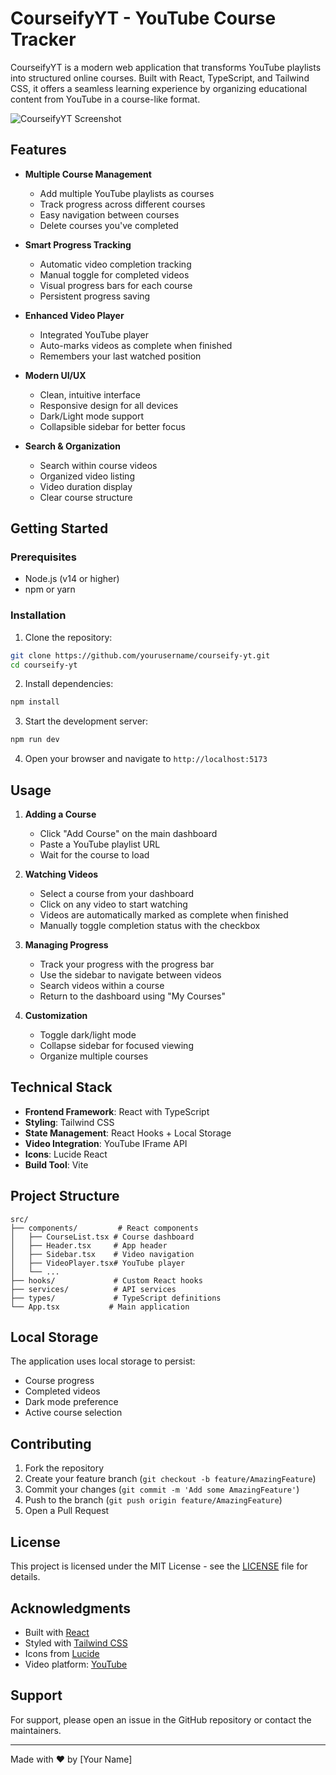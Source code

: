 # CourseifyYT - YouTube Course Tracker

CourseifyYT is a modern web application that transforms YouTube playlists into structured online courses. Built with React, TypeScript, and Tailwind CSS, it offers a seamless learning experience by organizing educational content from YouTube in a course-like format.

![CourseifyYT Screenshot](https://images.unsplash.com/photo-1588196749597-9ff075ee6b5b?auto=format&fit=crop&q=80&w=1200)

## Features

- **Multiple Course Management**
  - Add multiple YouTube playlists as courses
  - Track progress across different courses
  - Easy navigation between courses
  - Delete courses you've completed

- **Smart Progress Tracking**
  - Automatic video completion tracking
  - Manual toggle for completed videos
  - Visual progress bars for each course
  - Persistent progress saving

- **Enhanced Video Player**
  - Integrated YouTube player
  - Auto-marks videos as complete when finished
  - Remembers your last watched position

- **Modern UI/UX**
  - Clean, intuitive interface
  - Responsive design for all devices
  - Dark/Light mode support
  - Collapsible sidebar for better focus

- **Search & Organization**
  - Search within course videos
  - Organized video listing
  - Video duration display
  - Clear course structure

## Getting Started

### Prerequisites

- Node.js (v14 or higher)
- npm or yarn

### Installation

1. Clone the repository:
```bash
git clone https://github.com/yourusername/courseify-yt.git
cd courseify-yt
```

2. Install dependencies:
```bash
npm install
```

3. Start the development server:
```bash
npm run dev
```

4. Open your browser and navigate to `http://localhost:5173`

## Usage

1. **Adding a Course**
   - Click "Add Course" on the main dashboard
   - Paste a YouTube playlist URL
   - Wait for the course to load

2. **Watching Videos**
   - Select a course from your dashboard
   - Click on any video to start watching
   - Videos are automatically marked as complete when finished
   - Manually toggle completion status with the checkbox

3. **Managing Progress**
   - Track your progress with the progress bar
   - Use the sidebar to navigate between videos
   - Search videos within a course
   - Return to the dashboard using "My Courses"

4. **Customization**
   - Toggle dark/light mode
   - Collapse sidebar for focused viewing
   - Organize multiple courses

## Technical Stack

- **Frontend Framework**: React with TypeScript
- **Styling**: Tailwind CSS
- **State Management**: React Hooks + Local Storage
- **Video Integration**: YouTube IFrame API
- **Icons**: Lucide React
- **Build Tool**: Vite

## Project Structure

```
src/
├── components/         # React components
│   ├── CourseList.tsx # Course dashboard
│   ├── Header.tsx     # App header
│   ├── Sidebar.tsx    # Video navigation
│   ├── VideoPlayer.tsx# YouTube player
│   └── ...
├── hooks/             # Custom React hooks
├── services/          # API services
├── types/             # TypeScript definitions
└── App.tsx           # Main application
```

## Local Storage

The application uses local storage to persist:
- Course progress
- Completed videos
- Dark mode preference
- Active course selection

## Contributing

1. Fork the repository
2. Create your feature branch (`git checkout -b feature/AmazingFeature`)
3. Commit your changes (`git commit -m 'Add some AmazingFeature'`)
4. Push to the branch (`git push origin feature/AmazingFeature`)
5. Open a Pull Request

## License

This project is licensed under the MIT License - see the [LICENSE](LICENSE) file for details.

## Acknowledgments

- Built with [React](https://reactjs.org/)
- Styled with [Tailwind CSS](https://tailwindcss.com/)
- Icons from [Lucide](https://lucide.dev/)
- Video platform: [YouTube](https://www.youtube.com/)

## Support

For support, please open an issue in the GitHub repository or contact the maintainers.

---

Made with ❤️ by [Your Name]